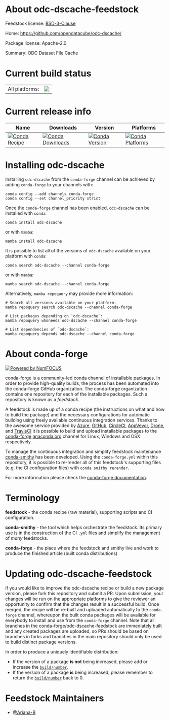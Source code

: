 About odc-dscache-feedstock
===========================

Feedstock license: [BSD-3-Clause](https://github.com/conda-forge/odc-dscache-feedstock/blob/main/LICENSE.txt)

Home: https://github.com/opendatacube/odc-dscache/

Package license: Apache-2.0

Summary: ODC Dataset File Cache

Current build status
====================


<table><tr><td>All platforms:</td>
    <td>
      <a href="https://dev.azure.com/conda-forge/feedstock-builds/_build/latest?definitionId=17754&branchName=main">
        <img src="https://dev.azure.com/conda-forge/feedstock-builds/_apis/build/status/odc-dscache-feedstock?branchName=main">
      </a>
    </td>
  </tr>
</table>

Current release info
====================

| Name | Downloads | Version | Platforms |
| --- | --- | --- | --- |
| [![Conda Recipe](https://img.shields.io/badge/recipe-odc--dscache-green.svg)](https://anaconda.org/conda-forge/odc-dscache) | [![Conda Downloads](https://img.shields.io/conda/dn/conda-forge/odc-dscache.svg)](https://anaconda.org/conda-forge/odc-dscache) | [![Conda Version](https://img.shields.io/conda/vn/conda-forge/odc-dscache.svg)](https://anaconda.org/conda-forge/odc-dscache) | [![Conda Platforms](https://img.shields.io/conda/pn/conda-forge/odc-dscache.svg)](https://anaconda.org/conda-forge/odc-dscache) |

Installing odc-dscache
======================

Installing `odc-dscache` from the `conda-forge` channel can be achieved by adding `conda-forge` to your channels with:

```
conda config --add channels conda-forge
conda config --set channel_priority strict
```

Once the `conda-forge` channel has been enabled, `odc-dscache` can be installed with `conda`:

```
conda install odc-dscache
```

or with `mamba`:

```
mamba install odc-dscache
```

It is possible to list all of the versions of `odc-dscache` available on your platform with `conda`:

```
conda search odc-dscache --channel conda-forge
```

or with `mamba`:

```
mamba search odc-dscache --channel conda-forge
```

Alternatively, `mamba repoquery` may provide more information:

```
# Search all versions available on your platform:
mamba repoquery search odc-dscache --channel conda-forge

# List packages depending on `odc-dscache`:
mamba repoquery whoneeds odc-dscache --channel conda-forge

# List dependencies of `odc-dscache`:
mamba repoquery depends odc-dscache --channel conda-forge
```


About conda-forge
=================

[![Powered by
NumFOCUS](https://img.shields.io/badge/powered%20by-NumFOCUS-orange.svg?style=flat&colorA=E1523D&colorB=007D8A)](https://numfocus.org)

conda-forge is a community-led conda channel of installable packages.
In order to provide high-quality builds, the process has been automated into the
conda-forge GitHub organization. The conda-forge organization contains one repository
for each of the installable packages. Such a repository is known as a *feedstock*.

A feedstock is made up of a conda recipe (the instructions on what and how to build
the package) and the necessary configurations for automatic building using freely
available continuous integration services. Thanks to the awesome service provided by
[Azure](https://azure.microsoft.com/en-us/services/devops/), [GitHub](https://github.com/),
[CircleCI](https://circleci.com/), [AppVeyor](https://www.appveyor.com/),
[Drone](https://cloud.drone.io/welcome), and [TravisCI](https://travis-ci.com/)
it is possible to build and upload installable packages to the
[conda-forge](https://anaconda.org/conda-forge) [anaconda.org](https://anaconda.org/)
channel for Linux, Windows and OSX respectively.

To manage the continuous integration and simplify feedstock maintenance
[conda-smithy](https://github.com/conda-forge/conda-smithy) has been developed.
Using the ``conda-forge.yml`` within this repository, it is possible to re-render all of
this feedstock's supporting files (e.g. the CI configuration files) with ``conda smithy rerender``.

For more information please check the [conda-forge documentation](https://conda-forge.org/docs/).

Terminology
===========

**feedstock** - the conda recipe (raw material), supporting scripts and CI configuration.

**conda-smithy** - the tool which helps orchestrate the feedstock.
                   Its primary use is in the construction of the CI ``.yml`` files
                   and simplify the management of *many* feedstocks.

**conda-forge** - the place where the feedstock and smithy live and work to
                  produce the finished article (built conda distributions)


Updating odc-dscache-feedstock
==============================

If you would like to improve the odc-dscache recipe or build a new
package version, please fork this repository and submit a PR. Upon submission,
your changes will be run on the appropriate platforms to give the reviewer an
opportunity to confirm that the changes result in a successful build. Once
merged, the recipe will be re-built and uploaded automatically to the
`conda-forge` channel, whereupon the built conda packages will be available for
everybody to install and use from the `conda-forge` channel.
Note that all branches in the conda-forge/odc-dscache-feedstock are
immediately built and any created packages are uploaded, so PRs should be based
on branches in forks and branches in the main repository should only be used to
build distinct package versions.

In order to produce a uniquely identifiable distribution:
 * If the version of a package **is not** being increased, please add or increase
   the [``build/number``](https://docs.conda.io/projects/conda-build/en/latest/resources/define-metadata.html#build-number-and-string).
 * If the version of a package **is** being increased, please remember to return
   the [``build/number``](https://docs.conda.io/projects/conda-build/en/latest/resources/define-metadata.html#build-number-and-string)
   back to 0.

Feedstock Maintainers
=====================

* [@Ariana-B](https://github.com/Ariana-B/)

